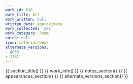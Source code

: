 ```yaml
---
work_id: 616
work_title: Art
work_written: null
written_date: approximate
work_collected: 'yes'
work_category: Poem
notes: null
icon: material/book
alternate_versions:
- 4858
- 1731
---
```


{{ section_title() }}
{{ work_info() }}
{{ notes_section() }}
{{ appearances_section() }}
{{ alternate_versions_section() }}